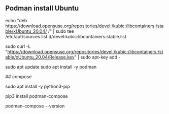 ## Podman install Ubuntu

echo "deb https://download.opensuse.org/repositories/devel:/kubic:/libcontainers:/stable/xUbuntu_20.04/ /" | sudo tee /etc/apt/sources.list.d/devel:kubic:libcontainers:stable.list

sudo curl -L "https://download.opensuse.org/repositories/devel:/kubic:/libcontainers:/stable/xUbuntu_20.04/Release.key" | sudo apt-key add -

sudo apt update
sudo apt install -y podman

## compose

sudo apt install -y python3-pip

pip3 install podman-compose

podman-compose --version


